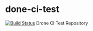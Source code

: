 # done-ci-test
[![Build Status](http://drone-ci.nsupdate.info/api/badges/c2xbrhdj6u4qs15/drone-ci-test/status.svg)](http://drone-ci.nsupdate.info/c2xbrhdj6u4qs15/drone-ci-test)
Drone CI Test Repository
